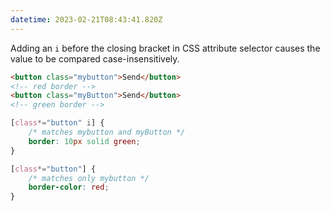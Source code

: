 ```yaml
---
datetime: 2023-02-21T08:43:41.820Z
---
```


Adding an `i` before the closing bracket in CSS attribute selector causes the value to be compared case-insensitively.

```html
<button class="mybutton">Send</button>
<!-- red border -->
<button class="myButton">Send</button>
<!-- green border -->
```

```css
[class*="button" i] {
	/* matches mybutton and myButton */
	border: 10px solid green;
}

[class*="button"] {
	/* matches only mybutton */
	border-color: red;
}
```
